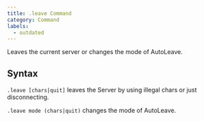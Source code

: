 ```yaml
---
title: .leave Command
category: Command
labels:
  - outdated
---
```

Leaves the current server or changes the mode of AutoLeave.

## Syntax
`.leave [chars|quit]` leaves the Server by using illegal chars or just disconnecting.

`.leave mode (chars|quit)` changes the mode of AutoLeave.
